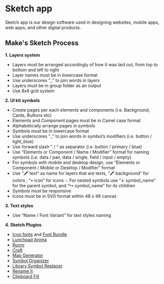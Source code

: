 # Sketch app
Sketch app is our design software used in designing websites, mobile apps, web apps, and other digital products. 

## Make's Sketch Process

**1. Layers system**

- Layers must be arranged accordingly of how it was laid out, from top to bottom and left to right
- Layer names must be in lowercase format
- Use underscores “_” to join words in layers
- Layers must be in group folder as an output
- Use 8x8 grid system
        
**2. UI kit symbols**

- Create pages per each elements and components (i.e. Background, Cards, Buttons etc)
- Elements and Component pages must be in Camel case format
- Alphabetically arrange pages in symbols
- Symbols must be in lowercase format
- Use underscores “_” to join words in symbol’s modifiers (i.e. button / light_blue)
- Use forward slash “ / “ as separator (i.e. button / primary / blue) 
- Use “Elements or Component / Name / Modifier” format for naming symbols (i.e. data / pair, data / single, field / input / empty)
-  For symbols with mobile and desktop design, use “Elements or Component / Mobile or Desktop / Modifier” format
- Use “🖋 text” as name for layers that are texts, “🖍 background” for colors , “• icon” for icons
-. For nested symbols use “↓ symbol_name” for the parent symbol, and “↳ symbol_name” for its children
- Symbols must be responsive
- Icons must be in SVG format within 48 x 48 canvas
        
**3. Text styles**
- Use “Name / Font Variant” for text styles naming

**4. Sketch Plugins**
- [Icon fonts](https://github.com/keremciu/sketch-iconfont) and [Font Bundle](https://github.com/keremciu/font-bundles)
- [Lunchpad Anima](https://animaapp.github.io/)
- [Runnr](http://sketchrunner.com/)
- [Craft](https://www.invisionapp.com/craft)
- [Map Generator](https://github.com/eddiesigner/sketch-map-generator)
- [Symbol Organizer](https://github.com/sonburn/symbol-organizer)
- [Library Symbol Replacer](https://github.com/zeroheight/library-symbol-replacer)
- [Rename It](https://github.com/rodi01/RenameIt)
- [Clipboard Fill](https://github.com/ScottSavarie/Clipboard-Fill)
